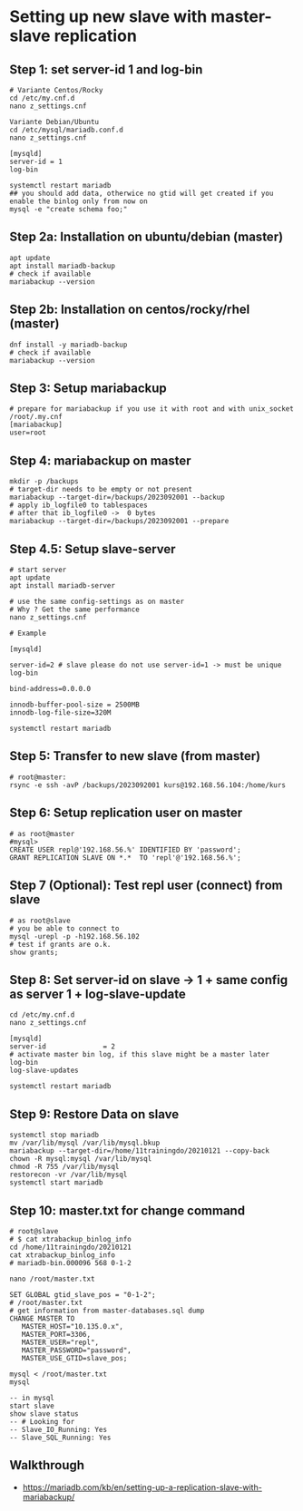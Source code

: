 # Setting up new slave with master-slave replication 

## Step 1: set server-id 1 and log-bin 

```
# Variante Centos/Rocky 
cd /etc/my.cnf.d
nano z_settings.cnf
```

```
Variante Debian/Ubuntu
cd /etc/mysql/mariadb.conf.d
nano z_settings.cnf
```


```
[mysqld]
server-id = 1
log-bin
```

```
systemctl restart mariadb 
## you should add data, otherwice no gtid will get created if you enable the binlog only from now on
mysql -e "create schema foo;"
```

## Step 2a: Installation on ubuntu/debian (master)

```
apt update
apt install mariadb-backup 
# check if available
mariabackup --version 
```


## Step 2b: Installation on centos/rocky/rhel (master)

```
dnf install -y mariadb-backup 
# check if available
mariabackup --version 
```

## Step 3: Setup mariabackup 

```
# prepare for mariabackup if you use it with root and with unix_socket 
/root/.my.cnf 
[mariabackup]
user=root
```

## Step 4: mariabackup on master 

```
mkdir -p /backups 
# target-dir needs to be empty or not present 
mariabackup --target-dir=/backups/2023092001 --backup 
# apply ib_logfile0 to tablespaces 
# after that ib_logfile0 ->  0 bytes 
mariabackup --target-dir=/backups/2023092001 --prepare 
```

## Step 4.5: Setup slave-server 

```
# start server 
apt update
apt install mariadb-server 

# use the same config-settings as on master
# Why ? Get the same performance
nano z_settings.cnf
```

```
# Example

[mysqld]

server-id=2 # slave please do not use server-id=1 -> must be unique
log-bin

bind-address=0.0.0.0

innodb-buffer-pool-size = 2500MB
innodb-log-file-size=320M
```

```
systemctl restart mariadb
```


## Step 5: Transfer to new slave (from master) 

```
# root@master:
rsync -e ssh -avP /backups/2023092001 kurs@192.168.56.104:/home/kurs
```

## Step 6: Setup replication user on master 

```
# as root@master 
#mysql>
CREATE USER repl@'192.168.56.%' IDENTIFIED BY 'password';
GRANT REPLICATION SLAVE ON *.*  TO 'repl'@'192.168.56.%';
```

## Step 7 (Optional): Test repl user (connect) from slave 

```
# as root@slave 
# you be able to connect to 
mysql -urepl -p -h192.168.56.102
# test if grants are o.k. 
show grants;
```

## Step 8: Set server-id on slave -> 1 + same config as server 1 + log-slave-update

```
cd /etc/my.cnf.d
nano z_settings.cnf
```

```
[mysqld]
server-id              = 2
# activate master bin log, if this slave might be a master later 
log-bin
log-slave-updates
```

```
systemctl restart mariadb 
```

## Step 9: Restore Data on slave 

```
systemctl stop mariadb 
mv /var/lib/mysql /var/lib/mysql.bkup
mariabackup --target-dir=/home/11trainingdo/20210121 --copy-back 
chown -R mysql:mysql /var/lib/mysql
chmod -R 755 /var/lib/mysql
restorecon -vr /var/lib/mysql
systemctl start mariadb
```

## Step 10: master.txt for change command 

```
# root@slave
# $ cat xtrabackup_binlog_info
cd /home/11trainingdo/20210121
cat xtrabackup_binlog_info 
# mariadb-bin.000096 568 0-1-2
```

```
nano /root/master.txt
```

```
SET GLOBAL gtid_slave_pos = "0-1-2";
# /root/master.txt 
# get information from master-databases.sql dump 
CHANGE MASTER TO 
   MASTER_HOST="10.135.0.x", 
   MASTER_PORT=3306, 
   MASTER_USER="repl",  
   MASTER_PASSWORD="password", 
   MASTER_USE_GTID=slave_pos;
```

```
mysql < /root/master.txt 
mysql 
```

```
-- in mysql 
start slave
show slave status 
-- # Looking for
-- Slave_IO_Running: Yes
-- Slave_SQL_Running: Yes

```



## Walkthrough 

  * https://mariadb.com/kb/en/setting-up-a-replication-slave-with-mariabackup/
